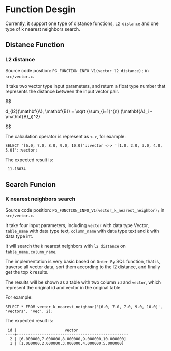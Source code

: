 # Function Desgin

Currently, it support one type of distance functions, `L2 distance` and one type of k nearest neighbors search.

## Distance Function

### L2 distance

Source code position: `PG_FUNCTION_INFO_V1(vector_l2_distance);` in `src/vector.c`.

It take two vector type input parameters, and return a float type number that represents the distance between the input vector pair.

$$

d_{l2}(\mathbf{A}, \mathbf{B}) = \sqrt {\sum_{i=1}^{n} (\mathbf{A}_i - \mathbf{B}_i)^2}

$$

The calculation operator is represent as `<->`, for example:

```
SELECT '[6.0, 7.0, 8.0, 9.0, 10.0]'::vector <-> '[1.0, 2.0, 3.0, 4.0, 5.0]'::vector;
```

The expected result is:

```
 11.18034
```

## Search Funcion

### K nearest neighbors search

Source code position: `PG_FUNCTION_INFO_V1(vector_k_nearest_neighbor);` in `src/vector.c`.

It take four input parameters, including `vector` with data type Vector, `table_name` with data type text, `column_name` with data type text and `k` with data type int.

It will search the `k` nearest neighbors with `l2 distance` on `table_name.column_name`. 

The implementation is very basic based on `Order By` SQL function, that is, traverse all vector data, sort them according to the l2 distance, and finally get the top k results.

The results will be shown as a table with two column `id` and `vector`, which represent the original id and vector in the original table.

For example:

```
SELECT * FROM vector_k_nearest_neighbor('[6.0, 7.0, 7.0, 9.0, 10.0]', 'vectors', 'vec', 2);
```

The expected result is:

```
 id |                     vector                      
----+-------------------------------------------------
  2 | [6.000000,7.000000,8.000000,9.000000,10.000000]
  1 | [1.000000,2.000000,3.000000,4.000000,5.000000]
```